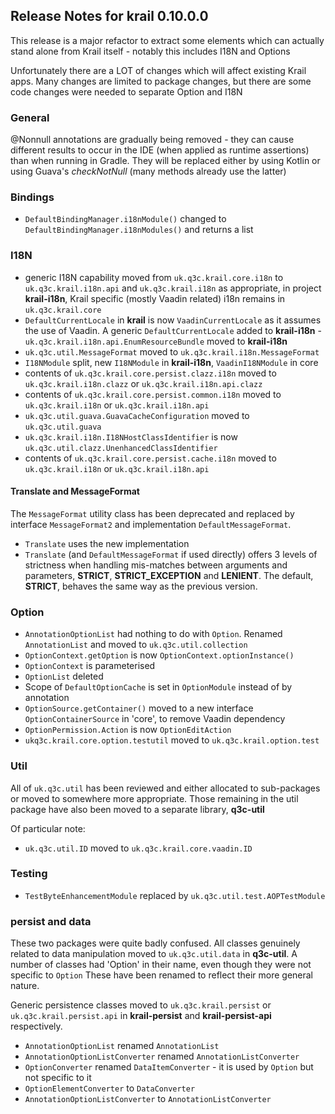 ## Release Notes for krail 0.10.0.0

This release is a major refactor to extract some elements which can actually stand alone from Krail itself - notably this includes I18N and Options

Unfortunately there are a LOT of changes which will affect existing Krail apps. Many changes are limited to package changes, but there are some code changes
were needed to separate Option and I18N

### General

@Nonnull annotations are gradually being removed - they can cause different results to occur in the IDE (when applied as runtime assertions) than when running in Gradle.
They will be replaced either by using Kotlin or using Guava's *checkNotNull* (many methods already use the latter)

### Bindings

- `DefaultBindingManager.i18nModule()` changed to `DefaultBindingManager.i18nModules()` and returns a list

### I18N

- generic I18N capability moved from `uk.q3c.krail.core.i18n` to `uk.q3c.krail.i18n.api` and `uk.q3c.krail.i18n` as appropriate, in project **krail-i18n**, Krail specific (mostly Vaadin related) i18n remains in `uk.q3c.krail.core`  
- `DefaultCurrentLocale` in **krail** is now `VaadinCurrentLocale` as it assumes the use of Vaadin.  A generic `DefaultCurrentLocale` added to **krail-i18n**
-`uk.q3c.krail.i18n.api.EnumResourceBundle` moved to **krail-i18n**
- `uk.q3c.util.MessageFormat` moved to `uk.q3c.krail.i18n.MessageFormat`
- `I18NModule` split, new `I18NModule` in **krail-i18n**, `VaadinI18NModule` in core
- contents of `uk.q3c.krail.core.persist.clazz.i18n` moved to `uk.q3c.krail.i18n.clazz` or `uk.q3c.krail.i18n.api.clazz`
- contents of `uk.q3c.krail.core.persist.common.i18n` moved to `uk.q3c.krail.i18n` or `uk.q3c.krail.i18n.api`
- `uk.q3c.util.guava.GuavaCacheConfiguration` moved to `uk.q3c.util.guava`
- `uk.q3c.krail.i18n.I18NHostClassIdentifier` is now `uk.q3c.util.clazz.UnenhancedClassIdentifier`
- contents of `uk.q3c.krail.core.persist.cache.i18n` moved to `uk.q3c.krail.i18n` or `uk.q3c.krail.i18n.api`

#### Translate and MessageFormat

The `MessageFormat` utility class has been deprecated and replaced by interface `MessageFormat2` and implementation `DefaultMessageFormat`.
- `Translate` uses the new implementation 
- `Translate` (and `DefaultMessageFormat` if used directly) offers 3 levels of strictness when handling mis-matches between arguments and parameters, **STRICT**, **STRICT_EXCEPTION** and **LENIENT**. The default, **STRICT**, behaves the same way as the previous version.


### Option
- `AnnotationOptionList` had nothing to do with `Option`.  Renamed `AnnotationList` and moved to `uk.q3c.util.collection`
- `OptionContext.getOption` is now `OptionContext.optionInstance()`
- `OptionContext` is parameterised
- `OptionList` deleted
- Scope of `DefaultOptionCache` is set in `OptionModule` instead of by annotation
- `OptionSource.getContainer()` moved to a new interface `OptionContainerSource` in 'core', to remove Vaadin dependency
- `OptionPermission.Action` is now `OptionEditAction`
- `ukq3c.krail.core.option.testutil` moved to `uk.q3c.krail.option.test`

### Util
All of `uk.q3c.util` has been reviewed and either allocated to sub-packages or moved to somewhere more appropriate. Those remaining in the util package have also been moved to a separate library, **q3c-util** 

Of particular note:

- `uk.q3c.util.ID` moved to `uk.q3c.krail.core.vaadin.ID`


### Testing

- `TestByteEnhancementModule` replaced by `uk.q3c.util.test.AOPTestModule`

### persist and data

These two packages were quite badly confused.  All classes genuinely related to data manipulation moved to `uk.q3c.util.data` in **q3c-util**.  A number of classes had 'Option' in their name, even though they were not specific to `Option`
These have been renamed to reflect their more general nature.

Generic persistence classes moved to `uk.q3c.krail.persist` or `uk.q3c.krail.persist.api` in **krail-persist** and **krail-persist-api** respectively.

- `AnnotationOptionList` renamed `AnnotationList`
- `AnnotationOptionListConverter` renamed `AnnotationListConverter`
- `OptionConverter` renamed `DataItemConverter` - it is used by `Option` but not specific to it
- `OptionElementConverter` to `DataConverter`
- `AnnotationOptionListConverter` to `AnnotationListConverter`